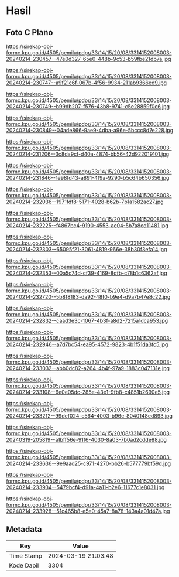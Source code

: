 # Hasil

## Foto C Plano

https://sirekap-obj-formc.kpu.go.id/4505/pemilu/pdpr/33/14/15/20/08/3314152008003-20240214-230457--47e0d327-65e0-448b-9c53-b59fbe21db7a.jpg

https://sirekap-obj-formc.kpu.go.id/4505/pemilu/pdpr/33/14/15/20/08/3314152008003-20240214-230747--a9f21c6f-067b-4f56-9934-211ab9366ed9.jpg

https://sirekap-obj-formc.kpu.go.id/4505/pemilu/pdpr/33/14/15/20/08/3314152008003-20240214-230749--b99db207-f576-43b8-9741-c5e28859f0c6.jpg

https://sirekap-obj-formc.kpu.go.id/4505/pemilu/pdpr/33/14/15/20/08/3314152008003-20240214-230849--04ade866-9ae9-4dba-a96e-5bccc8d7e228.jpg

https://sirekap-obj-formc.kpu.go.id/4505/pemilu/pdpr/33/14/15/20/08/3314152008003-20240214-231206--3c8da9cf-d40a-4874-bb56-42d922019101.jpg

https://sirekap-obj-formc.kpu.go.id/4505/pemilu/pdpr/33/14/15/20/08/3314152008003-20240214-231846--1e98fd43-a891-4f9a-9290-b5c64b650356.jpg

https://sirekap-obj-formc.kpu.go.id/4505/pemilu/pdpr/33/14/15/20/08/3314152008003-20240214-232036--1971fdf8-5171-4028-b62b-7b1a1582ac27.jpg

https://sirekap-obj-formc.kpu.go.id/4505/pemilu/pdpr/33/14/15/20/08/3314152008003-20240214-232225--f4867bc4-9190-4553-ac04-5b7a8cd11481.jpg

https://sirekap-obj-formc.kpu.go.id/4505/pemilu/pdpr/33/14/15/20/08/3314152008003-20240214-232303--65095f21-3061-4819-966e-38b30f3efa14.jpg

https://sirekap-obj-formc.kpu.go.id/4505/pemilu/pdpr/33/14/15/20/08/3314152008003-20240214-232353--00a5c74d-cf39-4169-8dfb-c78b1c6362af.jpg

https://sirekap-obj-formc.kpu.go.id/4505/pemilu/pdpr/33/14/15/20/08/3314152008003-20240214-232720--5b8f8183-da92-48f0-b9e4-d9a7b47e8c22.jpg

https://sirekap-obj-formc.kpu.go.id/4505/pemilu/pdpr/33/14/15/20/08/3314152008003-20240214-232832--caad3e3c-1067-4b3f-a8d2-7215a1dca953.jpg

https://sirekap-obj-formc.kpu.go.id/4505/pemilu/pdpr/33/14/15/20/08/3314152008003-20240214-232946--a7d7bc54-ea95-4572-9823-4b1f51da3fc5.jpg

https://sirekap-obj-formc.kpu.go.id/4505/pemilu/pdpr/33/14/15/20/08/3314152008003-20240214-233032--abb0dc82-a264-4b4f-97a9-1883c047131e.jpg

https://sirekap-obj-formc.kpu.go.id/4505/pemilu/pdpr/33/14/15/20/08/3314152008003-20240214-233108--6e0e05dc-285e-43e1-9fb8-c4851b2690e5.jpg

https://sirekap-obj-formc.kpu.go.id/4505/pemilu/pdpr/33/14/15/20/08/3314152008003-20240214-233212--99def024-c564-4003-b96e-8040148ed893.jpg

https://sirekap-obj-formc.kpu.go.id/4505/pemilu/pdpr/33/14/15/20/08/3314152008003-20240319-205819--a1bff56e-91f6-4030-8a03-7b0ad2cdde88.jpg

https://sirekap-obj-formc.kpu.go.id/4505/pemilu/pdpr/33/14/15/20/08/3314152008003-20240214-233636--9e9aad25-c971-4270-bb26-b577779bf59d.jpg

https://sirekap-obj-formc.kpu.go.id/4505/pemilu/pdpr/33/14/15/20/08/3314152008003-20240214-233934--5479bcf4-d91a-4a11-b2e6-11677c1e8031.jpg

https://sirekap-obj-formc.kpu.go.id/4505/pemilu/pdpr/33/14/15/20/08/3314152008003-20240214-233928--51c465b8-e5e0-45a7-8a78-143a4a01d47a.jpg


## Metadata

| Key        | Value               |
| ---------- | ------------------- |
| Time Stamp | 2024-03-19 21:03:48 |
| Kode Dapil | 3304                |



